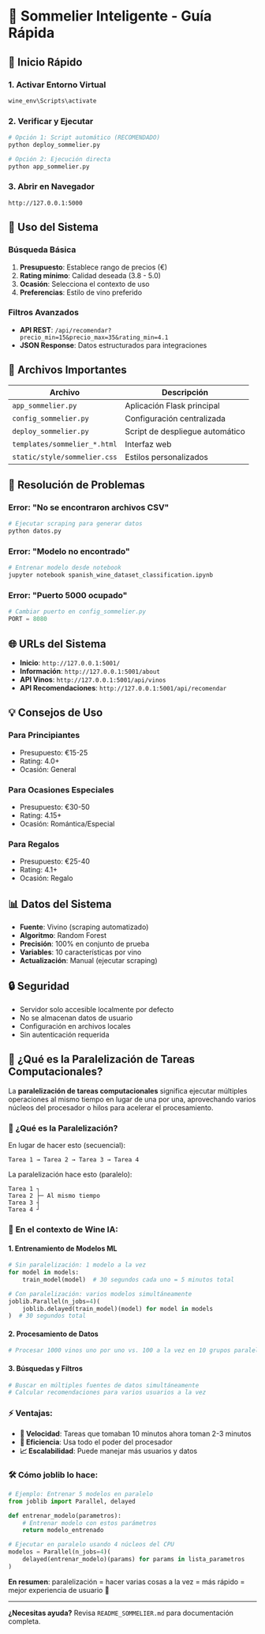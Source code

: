 # 🍷 Sommelier Inteligente - Guía Rápida

## 🚀 Inicio Rápido

### 1. Activar Entorno Virtual

```bash
wine_env\Scripts\activate
```

### 2. Verificar y Ejecutar

```bash
# Opción 1: Script automático (RECOMENDADO)
python deploy_sommelier.py

# Opción 2: Ejecución directa
python app_sommelier.py
```

### 3. Abrir en Navegador

```
http://127.0.0.1:5000
```

## 🎯 Uso del Sistema

### Búsqueda Básica

1. **Presupuesto**: Establece rango de precios (€)
2. **Rating mínimo**: Calidad deseada (3.8 - 5.0)
3. **Ocasión**: Selecciona el contexto de uso
4. **Preferencias**: Estilo de vino preferido

### Filtros Avanzados

- **API REST**: `/api/recomendar?precio_min=15&precio_max=35&rating_min=4.1`
- **JSON Response**: Datos estructurados para integraciones

## 📁 Archivos Importantes

| Archivo                      | Descripción                     |
| ---------------------------- | ------------------------------- |
| `app_sommelier.py`           | Aplicación Flask principal      |
| `config_sommelier.py`        | Configuración centralizada      |
| `deploy_sommelier.py`        | Script de despliegue automático |
| `templates/sommelier_*.html` | Interfaz web                    |
| `static/style/sommelier.css` | Estilos personalizados          |

## 🔧 Resolución de Problemas

### Error: "No se encontraron archivos CSV"

```bash
# Ejecutar scraping para generar datos
python datos.py
```

### Error: "Modelo no encontrado"

```bash
# Entrenar modelo desde notebook
jupyter notebook spanish_wine_dataset_classification.ipynb
```

### Error: "Puerto 5000 ocupado"

```python
# Cambiar puerto en config_sommelier.py
PORT = 8080
```

## 🌐 URLs del Sistema

- **Inicio**: `http://127.0.0.1:5001/`
- **Información**: `http://127.0.0.1:5001/about`
- **API Vinos**: `http://127.0.0.1:5001/api/vinos`
- **API Recomendaciones**: `http://127.0.0.1:5001/api/recomendar`

## 💡 Consejos de Uso

### Para Principiantes

- Presupuesto: €15-25
- Rating: 4.0+
- Ocasión: General

### Para Ocasiones Especiales

- Presupuesto: €30-50
- Rating: 4.15+
- Ocasión: Romántica/Especial

### Para Regalos

- Presupuesto: €25-40
- Rating: 4.1+
- Ocasión: Regalo

## 📊 Datos del Sistema

- **Fuente**: Vivino (scraping automatizado)
- **Algoritmo**: Random Forest
- **Precisión**: 100% en conjunto de prueba
- **Variables**: 10 características por vino
- **Actualización**: Manual (ejecutar scraping)

## 🔒 Seguridad

- Servidor solo accesible localmente por defecto
- No se almacenan datos de usuario
- Configuración en archivos locales
- Sin autenticación requerida

## 🔧 ¿Qué es la Paralelización de Tareas Computacionales?

La **paralelización de tareas computacionales** significa ejecutar múltiples operaciones al mismo tiempo en lugar de una por una, aprovechando varios núcleos del procesador o hilos para acelerar el procesamiento.

### 🔄 **¿Qué es la Paralelización?**

En lugar de hacer esto (secuencial):
```
Tarea 1 → Tarea 2 → Tarea 3 → Tarea 4
```

La paralelización hace esto (paralelo):
```
Tarea 1 ┐
Tarea 2 ├─ Al mismo tiempo
Tarea 3 ┤
Tarea 4 ┘
```

### 🍷 **En el contexto de Wine IA:**

#### **1. Entrenamiento de Modelos ML**
```python
# Sin paralelización: 1 modelo a la vez
for model in models:
    train_model(model)  # 30 segundos cada uno = 5 minutos total

# Con paralelización: varios modelos simultáneamente  
joblib.Parallel(n_jobs=4)(
    joblib.delayed(train_model)(model) for model in models
)  # 30 segundos total
```

#### **2. Procesamiento de Datos**
```python
# Procesar 1000 vinos uno por uno vs. 100 a la vez en 10 grupos paralelos
```

#### **3. Búsquedas y Filtros**
```python
# Buscar en múltiples fuentes de datos simultáneamente
# Calcular recomendaciones para varios usuarios a la vez
```

### ⚡ **Ventajas:**

- **🚀 Velocidad**: Tareas que tomaban 10 minutos ahora toman 2-3 minutos
- **💪 Eficiencia**: Usa todo el poder del procesador
- **📈 Escalabilidad**: Puede manejar más usuarios y datos

### 🛠️ **Cómo joblib lo hace:**

```python
# Ejemplo: Entrenar 5 modelos en paralelo
from joblib import Parallel, delayed

def entrenar_modelo(parametros):
    # Entrenar modelo con estos parámetros
    return modelo_entrenado

# Ejecutar en paralelo usando 4 núcleos del CPU
modelos = Parallel(n_jobs=4)(
    delayed(entrenar_modelo)(params) for params in lista_parametros
)
```

**En resumen**: paralelización = hacer varias cosas a la vez = más rápido = mejor experiencia de usuario 🚀

---

**¿Necesitas ayuda?** Revisa `README_SOMMELIER.md` para documentación completa.


